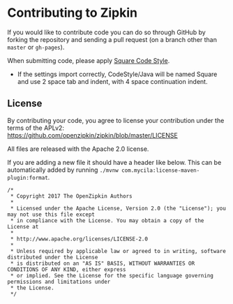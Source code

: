 # Contributing to Zipkin

If you would like to contribute code you can do so through GitHub by forking the repository and sending a pull request (on a branch other than `master` or `gh-pages`).

When submitting code, please apply [Square Code Style](https://github.com/square/java-code-styles).
* If the settings import correctly, CodeStyle/Java will be named Square and use 2 space tab and indent, with 4 space continuation indent.

## License

By contributing your code, you agree to license your contribution under the terms of the APLv2: https://github.com/openzipkin/zipkin/blob/master/LICENSE

All files are released with the Apache 2.0 license.

If you are adding a new file it should have a header like below. This can be automatically added by running `./mvnw com.mycila:license-maven-plugin:format`.

```
/*
 * Copyright 2017 The OpenZipkin Authors
 *
 * Licensed under the Apache License, Version 2.0 (the "License"); you may not use this file except
 * in compliance with the License. You may obtain a copy of the License at
 *
 * http://www.apache.org/licenses/LICENSE-2.0
 *
 * Unless required by applicable law or agreed to in writing, software distributed under the License
 * is distributed on an "AS IS" BASIS, WITHOUT WARRANTIES OR CONDITIONS OF ANY KIND, either express
 * or implied. See the License for the specific language governing permissions and limitations under
 * the License.
 */
 ```
